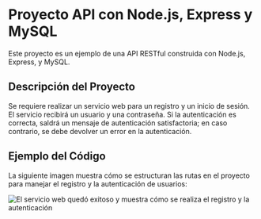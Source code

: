 # Proyecto API con Node.js, Express y MySQL

Este proyecto es un ejemplo de una API RESTful construida con Node.js, Express, y MySQL.

## Descripción del Proyecto

Se requiere realizar un servicio web para un registro y un inicio de sesión. El servicio recibirá un usuario y una contraseña. Si la autenticación es correcta, saldrá un mensaje de autenticación satisfactoria; en caso contrario, se debe devolver un error en la autenticación.

## Ejemplo del Código

La siguiente imagen muestra cómo se estructuran las rutas en el proyecto para manejar el registro y la autenticación de usuarios:

![El servicio web quedó exitoso y muestra cómo se realiza el registro y la autenticación](https://i.ibb.co/4TJ2w20/Screenshot-20230804-153124.png)

